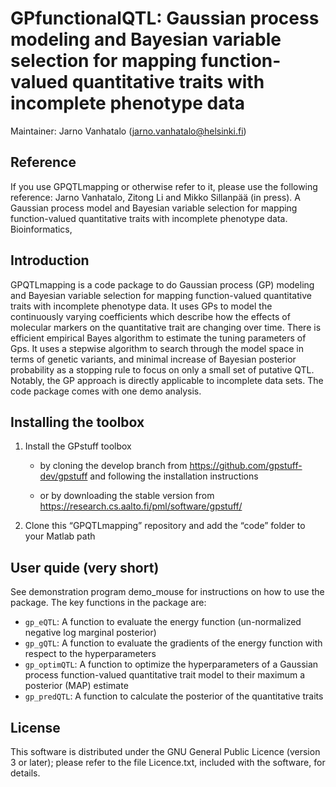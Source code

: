# GPfunctionalQTL: Gaussian process modeling and Bayesian variable selection for mapping function-valued quantitative traits with incomplete phenotype data

Maintainer: Jarno Vanhatalo (jarno.vanhatalo@helsinki.fi)

## Reference

If you use GPQTLmapping or otherwise refer to it, please use the following reference:
Jarno Vanhatalo, Zitong Li and Mikko Sillanpää (in press). A Gaussian process model and Bayesian variable selection for mapping function-valued quantitative traits with incomplete phenotype data. Bioinformatics, 

## Introduction 

GPQTLmapping is a code package to do Gaussian process (GP) modeling and Bayesian variable selection for mapping function-valued quantitative traits with incomplete phenotype data. It uses
GPs to model the continuously varying coefficients which describe how the effects of molecular markers on the quantitative trait are changing over time. There is efficient empirical Bayes algorithm to estimate the tuning parameters of Gps. It uses a stepwise algorithm to search through the model space in terms of genetic variants, and minimal increase of Bayesian posterior probability as a stopping rule to focus on only a small set of putative QTL. Notably, the GP approach is directly applicable to incomplete data sets. The code package comes with one demo analysis.

## Installing the toolbox 

1) Install the GPstuff toolbox 
  
   * by cloning the develop branch from <https://github.com/gpstuff-dev/gpstuff> and following the installation instructions
  
   * or by downloading the stable version from <https://research.cs.aalto.fi/pml/software/gpstuff/> 
   
2) Clone this “GPQTLmapping” repository and add the “code” folder to your Matlab path

## User quide (very short)

See demonstration program demo_mouse for instructions on how to use the package. The key functions in the package are:
* `gp_eQTL`: A function to evaluate the energy function (un-normalized negative log marginal posterior)
* `gp_gQTL`: A function to evaluate the gradients of the energy function with respect to the hyperparameters
* `gp_optimQTL`: A function to optimize the hyperparameters of a Gaussian process function-valued quantitative trait model to their maximum a posterior (MAP) estimate
* `gp_predQTL`: A function to calculate the posterior of the quantitative traits


## License 
This software is distributed under the GNU General Public Licence (version 3 or later); please refer to the file Licence.txt, included with the software, for details.
